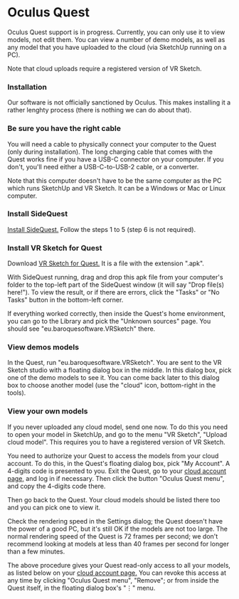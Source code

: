 # Oculus Quest

Oculus Quest support is in progress.  Currently, you can only use it to view
models, not edit them.  You can view a number of demo models, as well as any
model that you have uploaded to the cloud (via SketchUp running on a PC).

Note that cloud uploads require a registered version of VR Sketch.


### Installation

Our software is not officially sanctioned by Oculus.  This makes installing it
a rather lenghty process (there is nothing we can do about that).


### Be sure you have the right cable

You will need a cable to physically connect your computer to the Quest (only
during installation).  The long charging cable that comes with the Quest works
fine if you have a USB-C connector on your computer.  If you don't, you'll need
either a USB-C-to-USB-2 cable, or a converter.

Note that this computer doesn't have to be the same computer as the PC which
runs SketchUp and VR Sketch.  It can be a Windows or Mac or Linux computer.


### Install SideQuest

<a href="https://sidequestvr.com/#/setup-howto">Install SideQuest.</a>  Follow
the steps 1 to 5 (step 6 is not required).


### Install VR Sketch for Quest

Download <a href="downloads.html">VR Sketch for Quest.</a>  It is a file with
the extension ".apk".

With SideQuest running, drag and drop this apk file from your computer's folder
to the top-left part of the SideQuest window (it will say "Drop file(s)
here!"). To view the result, or if there are errors, click the "Tasks" or "No
Tasks" button in the bottom-left corner.

If everything worked correctly, then inside the Quest's home environment, you
can go to the Library and pick the "Unknown sources" page.  You should see
"eu.baroquesoftware.VRSketch" there.


### View demos models

In the Quest, run "eu.baroquesoftware.VRSketch".  You are sent to the VR Sketch
studio with a floating dialog box in the middle.  In this dialog box, pick one
of the demo models to see it. You can come back later to this dialog box to
choose another model (use the "cloud" icon, bottom-right in the tools).


### View your own models

If you never uploaded any cloud model, send one now.  To do this you need to
open your model in SketchUp, and go to the menu "VR Sketch", "Upload cloud
model".  This requires you to have a registered version of VR Sketch.

You need to authorize your Quest to access the models from your cloud account.
To do this, in the Quest's floating dialog box, pick "My Account".  A 4-digits
code is presented to you.  Exit the Quest, go to your <a
href="https://vrsketch.eu/cloud.html">cloud account page,</a> and log in if
necessary.  Then click the button "Oculus Quest menu", and copy the 4-digits
code there.

Then go back to the Quest.  Your cloud models should be listed there too and
you can pick one to view it.

Check the rendering speed in the Settings dialog; the Quest doesn't have the
power of a good PC, but it's still OK if the models are not too large.  The
normal rendering speed of the Quest is 72 frames per second; we don't recommend
looking at models at less than 40 frames per second for longer than a few
minutes.

The above procedure gives your Quest read-only access to all your models, as
listed below on your <a href="https://vrsketch.eu/cloud.html">cloud account
page.</a>  You can revoke this access at any time by clicking "Oculus Quest
menu", "Remove"; or from inside the Quest itself, in the floating dialog box's
"⋮" menu.
